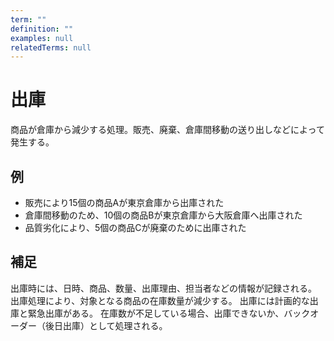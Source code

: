 ```yaml
---
term: ""
definition: ""
examples: null
relatedTerms: null
---
```


# 出庫

商品が倉庫から減少する処理。販売、廃棄、倉庫間移動の送り出しなどによって発生する。

## 例

- 販売により15個の商品Aが東京倉庫から出庫された
- 倉庫間移動のため、10個の商品Bが東京倉庫から大阪倉庫へ出庫された
- 品質劣化により、5個の商品Cが廃棄のために出庫された

## 補足

出庫時には、日時、商品、数量、出庫理由、担当者などの情報が記録される。
出庫処理により、対象となる商品の在庫数量が減少する。
出庫には計画的な出庫と緊急出庫がある。
在庫数が不足している場合、出庫できないか、バックオーダー（後日出庫）として処理される。
